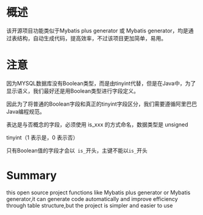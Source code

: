 # 概述
该开源项目功能类似于Mybatis plus generator 或 Mybatis generator，均是通过表结构，自动生成代码，提高效率，不过该项目更加简单，易用。

# 注意
因为MYSQL数据库没有Boolean类型，而是由tinyint代替，但是在Java中，为了显示语义，我们最好还是用Boolean类型进行字段定义。

因此为了将普通的Boolean字段和真正的tinyint字段区分，我们需要遵循阿里巴巴Java编程规范。

表达是与否概念的字段，必须使用 is_xxx 的方式命名，数据类型是 unsigned  

tinyint（1 表示是，0 表示否）



只有Boolean值的字段才会以` is_`开头，主键不能以`is_`开头




# Summary
this open source project functions like Mybatis plus generator or Mybatis generator,it can generate code automatically and improve efficiency through table structure,but the project is simpler and easier to use